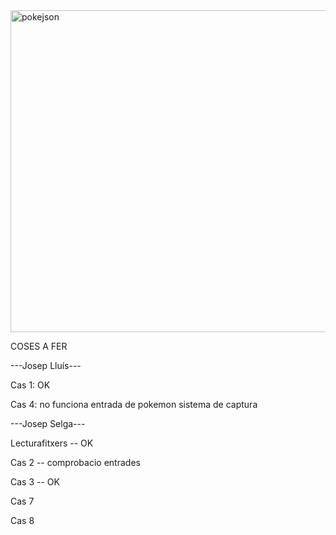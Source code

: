<img width="515" alt="pokejson" src="https://user-images.githubusercontent.com/6912140/49163881-5848a080-f32e-11e8-94ec-122c33592dd4.PNG">


COSES A FER

---Josep Lluís---

Cas 1: OK 

Cas 4: no funciona entrada de pokemon
sistema de captura

---Josep Selga---
 
Lecturafitxers  --  OK

Cas 2  -- comprobacio entrades

Cas 3 -- OK

Cas 7 

Cas 8

